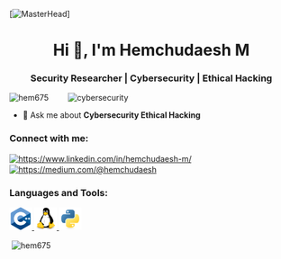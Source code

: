 [![MasterHead](https://www.captechu.edu/sites/default/files/cybersecurity_assessment_framework_detect.gif)]
<h1 align="center">Hi 👋, I'm Hemchudaesh M</h1>
<h3 align="center">Security Researcher | Cybersecurity | Ethical Hacking</h3>
<img align="right" alt="cybersecurity" width="400" src="https://seela.io/wp-content/uploads/2023/06/Julia_de_Seela_an_illustration_for_a_course_about_reverse_engin_293a3ec5-071d-4ea5-a1ca-a80c9dfb8f4c-1024x574.png">

<p align="left"> <img src="https://komarev.com/ghpvc/?username=hem675&label=Profile%20views&color=0e75b6&style=flat" alt="hem675" /> </p>

- 💬 Ask me about **Cybersecurity Ethical Hacking**

<h3 align="left">Connect with me:</h3>
<p align="left">
<a href="https://linkedin.com/in/https://www.linkedin.com/in/hemchudaesh-m/" target="blank"><img align="center" src="https://raw.githubusercontent.com/rahuldkjain/github-profile-readme-generator/master/src/images/icons/Social/linked-in-alt.svg" alt="https://www.linkedin.com/in/hemchudaesh-m/" height="30" width="40" /></a>
<a href="https://medium.com/https://medium.com/@hemchudaesh" target="blank"><img align="center" src="https://raw.githubusercontent.com/rahuldkjain/github-profile-readme-generator/master/src/images/icons/Social/medium.svg" alt="https://medium.com/@hemchudaesh" height="30" width="40" /></a>
</p>

<h3 align="left">Languages and Tools:</h3>
<p align="left"> <a href="https://www.w3schools.com/cpp/" target="_blank" rel="noreferrer"> <img src="https://raw.githubusercontent.com/devicons/devicon/master/icons/cplusplus/cplusplus-original.svg" alt="cplusplus" width="40" height="40"/> </a> <a href="https://www.linux.org/" target="_blank" rel="noreferrer"> <img src="https://raw.githubusercontent.com/devicons/devicon/master/icons/linux/linux-original.svg" alt="linux" width="40" height="40"/> </a> <a href="https://www.python.org" target="_blank" rel="noreferrer"> <img src="https://raw.githubusercontent.com/devicons/devicon/master/icons/python/python-original.svg" alt="python" width="40" height="40"/> </a> </p>

<p>&nbsp;<img align="center" src="https://github-readme-stats.vercel.app/api?username=hem675&show_icons=true&locale=en" alt="hem675" /></p>
